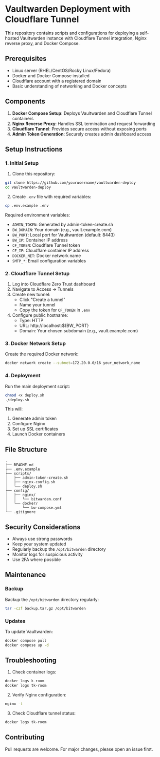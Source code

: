 # Vaultwarden Deployment with Cloudflare Tunnel

This repository contains scripts and configurations for deploying a self-hosted Vaultwarden instance with Cloudflare Tunnel integration, Nginx reverse proxy, and Docker Compose.

## Prerequisites

- Linux server (RHEL/CentOS/Rocky Linux/Fedora)
- Docker and Docker Compose installed
- Cloudflare account with a registered domain
- Basic understanding of networking and Docker concepts

## Components

1. **Docker Compose Setup**: Deploys Vaultwarden and Cloudflare Tunnel containers
2. **Nginx Reverse Proxy**: Handles SSL termination and request forwarding
3. **Cloudflare Tunnel**: Provides secure access without exposing ports
4. **Admin Token Generation**: Securely creates admin dashboard access

## Setup Instructions

### 1. Initial Setup

1. Clone this repository:
```bash
git clone https://github.com/yourusername/vaultwarden-deploy
cd vaultwarden-deploy
```

2. Create `.env` file with required variables:
```bash
cp .env.example .env
```

Required environment variables:
- `ADMIN_TOKEN`: Generated by admin-token-create.sh
- `BW_DOMAIN`: Your domain (e.g., vault.example.com)
- `BW_PORT`: Local port for Vaultwarden (default: 8443)
- `BW_IP`: Container IP address
- `CF_TOKEN`: Cloudflare Tunnel token
- `CF_IP`: Cloudflare container IP address
- `DOCKER_NET`: Docker network name
- `SMTP_*`: Email configuration variables

### 2. Cloudflare Tunnel Setup

1. Log into Cloudflare Zero Trust dashboard
2. Navigate to Access → Tunnels
3. Create new tunnel:
   - Click "Create a tunnel"
   - Name your tunnel
   - Copy the token for `CF_TOKEN` in `.env`
4. Configure public hostname:
   - Type: HTTP
   - URL: http://localhost:${BW_PORT}
   - Domain: Your chosen subdomain (e.g., vault.example.com)

### 3. Docker Network Setup

Create the required Docker network:
```bash
docker network create --subnet=172.20.0.0/16 your_network_name
```

### 4. Deployment

Run the main deployment script:
```bash
chmod +x deploy.sh
./deploy.sh
```

This will:
1. Generate admin token
2. Configure Nginx
3. Set up SSL certificates
4. Launch Docker containers

## File Structure

```
.
├── README.md
├── .env.example
├── scripts/
│   ├── admin-token-create.sh
│   ├── nginx-config.sh
│   └── deploy.sh
├── config/
│   ├── nginx/
│   │   └── bitwarden.conf
│   └── docker/
│       └── bw-compose.yml
└── .gitignore
```

## Security Considerations

- Always use strong passwords
- Keep your system updated
- Regularly backup the `/opt/bitwarden` directory
- Monitor logs for suspicious activity
- Use 2FA where possible

## Maintenance

### Backup

Backup the `/opt/bitwarden` directory regularly:
```bash
tar -czf backup.tar.gz /opt/bitwarden
```

### Updates

To update Vaultwarden:
```bash
docker compose pull
docker compose up -d
```

## Troubleshooting

1. Check container logs:
```bash
docker logs k-room
docker logs tk-room
```

2. Verify Nginx configuration:
```bash
nginx -t
```

3. Check Cloudflare tunnel status:
```bash
docker logs tk-room
```

## Contributing

Pull requests are welcome. For major changes, please open an issue first.

